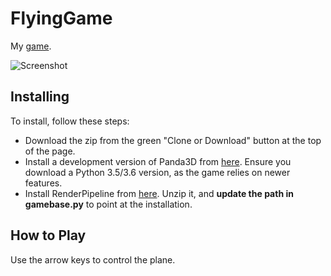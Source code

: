 # FlyingGame
My [game](https://typewriter1.github.io).

![Screenshot](https://raw.githubusercontent.com/typewriter1/FlyingGame/master/screenshot7.png)

## Installing

To install, follow these steps:

- Download the zip from the green "Clone or Download" button at the top of the page.
- Install a development version of Panda3D from [here](http://www.panda3d.org/download.php?sdk&version=devel). Ensure you download a Python 3.5/3.6 version, as the game relies on newer features.
- Install RenderPipeline from [here](https://github.com/tobspr/RenderPipeline). Unzip it, and __update the path in gamebase.py__ to point at the installation.

## How to Play

Use the arrow keys to control the plane.
